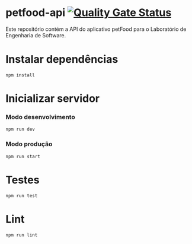 # petfood-api [![Quality Gate Status](https://sonarcloud.io/api/project_badges/measure?project=bmortella_petfood-api&metric=alert_status)](https://sonarcloud.io/dashboard?id=bmortella_petfood-api)
Este repositório contém a API do aplicativo petFood para o Laboratório de Engenharia de Software.

# Instalar dependências  
```npm install```  
  
# Inicializar servidor  
### Modo desenvolvimento  
```npm run dev```  
### Modo produção
```npm run start```
  
# Testes
```npm run test```  
  
# Lint
```npm run lint```
